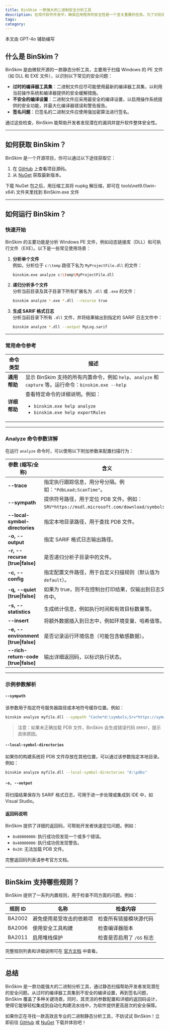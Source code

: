 ```yaml
---
title: BinSkim 一款强大的二进制安全分析工具
description: 在现代软件开发中，确保应用程序的安全性是一个至关重要的任务。为了识别潜在的安全问题，开发者需要使用专业工具对二进制文件进行深入分析。BinSkim 就是一款专为此设计的开源工具，它能够对可移植可执行文件（PE 文件）及其关联的符号文件（PDB）进行检查，从而发现多种安全问题
tags: 
category: 
---
```


<!-- CreateTime:2025/06/18 07:23:18 -->

<!-- 发布 -->
<!-- 博客 -->

本文由 GPT-4o 辅助编写

## 什么是 BinSkim？

BinSkim 是由微软开源的一款静态分析工具，主要用于扫描 Windows 的 PE 文件（如 DLL 和 EXE 文件），以识别以下常见的安全问题：

- **过时的编译器工具集**：二进制文件应尽可能使用最新的编译器工具集，以利用当前操作系统和编译器提供的安全缓解措施。
- **不安全的编译设置**：二进制文件应采用最安全的编译设置，以启用操作系统提供的安全功能，并最大化编译器错误和警告报告。
- **签名问题**：已签名的二进制文件应使用强加密算法进行签名。

通过这些检查，BinSkim 能帮助开发者发现潜在的漏洞并提升软件整体安全性。

---

## 如何获取 BinSkim？

BinSkim 是一个开源项目，你可以通过以下途径获取它：

1. 在 [GitHub](https://github.com/Microsoft/binskim) 上查看项目源码。
2. 从 [NuGet](https://www.nuget.org/packages/Microsoft.CodeAnalysis.BinSkim/) 获取最新版本。

下载 NuGet 包之后，用压缩工具将 nupkg 解压缩，即可在 tools\net9.0\win-x64\ 文件夹里找到 BinSkim.exe 文件

---

## 如何运行 BinSkim？

### 快速开始

BinSkim 的主要功能是分析 Windows PE 文件，例如动态链接库（DLL）和可执行文件（EXE）。以下是一些常见使用场景：

1. **分析单个文件**  
   例如，分析位于 `c:\temp` 路径下名为 `MyProjectFile.dll` 的文件：
   ```bash
   binskim.exe analyze c:\temp\MyProjectFile.dll
   ```

2. **递归分析多个文件**  
   分析当前目录及其子目录下所有扩展名为 `.dll` 或 `.exe` 的文件：
   ```bash
   binskim analyze *.exe *.dll --recurse true
   ```

3. **生成 SARIF 格式日志**  
   分析当前目录下所有 `.dll` 文件，并将结果输出到指定的 SARIF 日志文件中：
   ```bash
   binskim analyze *.dll --output MyLog.sarif
   ```

---

### 常用命令参考

| 命令类型 | 描述 |
| -------- | ---- |
| **通用帮助** | 显示 BinSkim 支持的所有内置命令，例如 `help`、`analyze` 和 `capture` 等。运行命令：`binskim.exe --help` |
| **详细帮助** | 查看特定命令的详细说明。例如：<ul><li>`binskim.exe help analyze`</li><li>`binskim.exe help exportRules`</li></ul> |

---

### Analyze 命令参数详解

在运行 `analyze` 命令时，可以使用以下附加参数来配置扫描行为：

| 参数 (缩写/全称) | 含义 |
| ---------------- | ---- |
| **--trace** | 指定执行跟踪信息，用分号分隔。例如：`"PdbLoad;ScanTime"`。 |
| **--sympath** | 提供符号路径，用于定位 PDB 文件。例如：`SRV*https://msdl.microsoft.com/download/symbols`。|
| **--local-symbol-directories** | 指定本地目录路径，用于查找 PDB 文件。|
| **-o, --output** | 指定 SARIF 格式日志输出路径。|
| **-r, --recurse [true\|false]** | 是否递归分析子目录中的文件。|
| **-c, --config** | 指定配置文件路径，用于自定义扫描规则（默认值为 `default`）。|
| **-q, --quiet [true\|false]** | 如果为 true，则不在控制台打印结果，仅输出到日志文件中。|
| **-s, --statistics** | 生成统计信息，例如执行时间和有效目标数量等。|
| **--insert** | 将额外数据插入到日志中，例如环境变量、哈希值等。|
| **-e, --environment [true\|false]** | 是否记录运行环境信息（可能包含敏感数据）。|
| **--rich-return-code [true\|false]** | 输出详细返回码，以标识执行状态。|

---

### 示例参数解析

#### `--sympath`
该参数用于指定符号服务器路径或本地符号缓存位置。例如：
```bash
binskim analyze myfile.dll --sympath "Cache*d:\symbols;Srv*https://symweb"
```
> 注意：如果未正确加载 PDB 文件，BinSkim 会生成错误代码 `ERR97`，提示具体原因。

#### `--local-symbol-directories`
如果你的构建系统将 PDB 文件存放在其他位置，可以通过该参数指定本地目录。例如：
```bash
binskim analyze myfile.dll --local-symbol-directories "d:\pdbs"
```

#### `-o, --output`
将扫描结果保存为 SARIF 格式日志，可用于进一步处理或集成到 IDE 中，如 Visual Studio。

#### 返回码说明
BinSkim 提供了详细的返回码，可帮助开发者快速定位问题。例如：
- `0x80000000`: 执行成功但发现一个或多个错误。
- `0x40000000`: 执行成功但发现警告。
- `0x20`: 无法加载 PDB 文件。

完整返回码列表请参考官方文档。

---

## BinSkim 支持哪些规则？

BinSkim 提供了一系列内置规则，用于检查不同方面的问题。例如：

| 规则 ID | 名称 | 检查内容 |
| ------- | ---- | -------- |
| BA2002  | 避免使用易受攻击的依赖项 | 检查所有链接模块源代码 |
| BA2006  | 使用安全工具构建       | 检查编译器版本           |
| BA2011  | 启用堆栈保护           | 检查是否启用了 `/GS` 标志 |

完整规则列表和详细说明可在 [官方文档](https://github.com/microsoft/binskim/blob/master/docs/RulesAndErrorsTroubleshootingGuide.md) 中查看。

---

## 总结

BinSkim 是一款功能强大的二进制分析工具，通过静态扫描帮助开发者发现潜在的安全问题。从过时的编译器工具集到不安全的编译设置，再到签名问题，BinSkim 覆盖了多种关键场景。同时，其灵活的参数配置和详细的返回码设计，使得它能够轻松集成到自动化构建流水线中，为软件提供更高层次的安全保障。

如果你正在寻找一款高效且专业的二进制静态分析工具，不妨试试 BinSkim！立即前往 [GitHub](https://github.com/Microsoft/binskim) 或 [NuGet](https://www.nuget.org/packages/Microsoft.CodeAnalysis.BinSkim/) 下载并体验吧！
